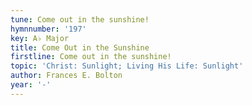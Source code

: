```yaml
---
tune: Come out in the sunshine!
hymnnumber: '197'
key: A♭ Major
title: Come Out in the Sunshine
firstline: Come out in the sunshine!
topic: 'Christ: Sunlight; Living His Life: Sunlight'
author: Frances E. Bolton
year: '-'
---
```


